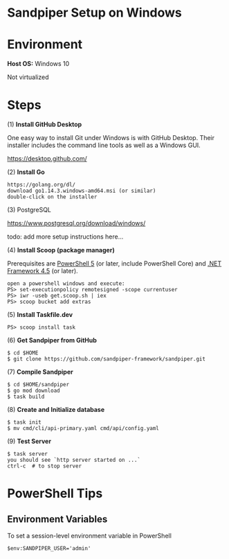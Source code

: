 # Sandpiper Setup on Windows

# Environment

**Host OS:** Windows 10

Not virtualized

# Steps

(1) **Install GitHub Desktop**

One easy way to install Git under Windows is with GitHub Desktop. Their installer includes the command line tools as well as a Windows GUI.

https://desktop.github.com/

(2) **Install Go**

```
https://golang.org/dl/
download go1.14.3.windows-amd64.msi (or similar)
double-click on the installer
```

(3) PostgreSQL

https://www.postgresql.org/download/windows/

todo: add more setup instructions here...

(4) **Install Scoop (package manager)**

Prerequisites are [PowerShell 5](https://aka.ms/wmf5download) (or later, include PowerShell Core) and [.NET Framework 4.5](https://www.microsoft.com/net/download) (or later).
```
open a powershell windows and execute:
PS> set-executionpolicy remotesigned -scope currentuser
PS> iwr -useb get.scoop.sh | iex
PS> scoop bucket add extras
```

(5) **Install Taskfile.dev**

```
PS> scoop install task
```

(6) **Get Sandpiper from GitHub**

```
$ cd $HOME
$ git clone https://github.com/sandpiper-framework/sandpiper.git
```

(7) **Compile Sandpiper**

```
$ cd $HOME/sandpiper
$ go mod download
$ task build
```

(8) **Create and Initialize database**

```
$ task init
$ mv cmd/cli/api-primary.yaml cmd/api/config.yaml
```

(9) **Test Server**

```
$ task server
you should see `http server started on ...`
ctrl-c  # to stop server
```

# PowerShell Tips

## Environment Variables

To set a session-level environment variable in PowerShell

```
$env:SANDPIPER_USER='admin'
```

